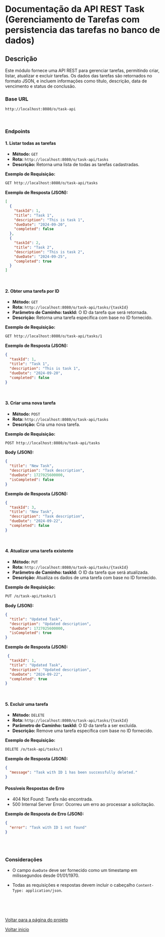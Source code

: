 # Documentação da API REST Task (Gerenciamento de Tarefas com persistencia das tarefas no banco de dados)

## Descrição

Este módulo fornece uma API REST para gerenciar tarefas, permitindo criar, listar, atualizar e excluir tarefas. Os dados das tarefas são retornados no formato JSON, e incluem informações como título, descrição, data de vencimento e status de conclusão.

### Base URL

```bash
http://localhost:8080/o/task-api
```
<br>

### Endpoints

#### 1. **Listar todas as tarefas**

- **Método:** `GET`
- **Rota:** `http://localhost:8080/o/task-api/tasks`
- **Descrição:** Retorna uma lista de todas as tarefas cadastradas.

**Exemplo de Requisição:**
```bash
GET http://localhost:8080/o/task-api/tasks
```
**Exemplo de Resposta (JSON):**

```json
[
  {
    "taskId": 1,
    "title": "Task 1",
    "description": "This is task 1",
    "dueDate": "2024-09-20",
    "completed": false
  },
  {
    "taskId": 2,
    "title": "Task 2",
    "description": "This is task 2",
    "dueDate": "2024-09-25",
    "completed": true
  }
]
```
<br>

#### 2. **Obter uma tarefa por ID**

- **Método:** `GET`
- **Rota:** `http://localhost:8080/o/task-api/tasks/{taskId}`
- **Parâmetro de Caminho: taskId:** O ID da tarefa que será retornada.
- **Descrição:** Retorna uma tarefa específica com base no ID fornecido.

**Exemplo de Requisição:**

```bash
GET http://localhost:8080/o/task-api/tasks/1
```
**Exemplo de Resposta (JSON):**

```json
{
  "taskId": 1,
  "title": "Task 1",
  "description": "This is task 1",
  "dueDate": "2024-09-20",
  "completed": false
}

```
<br>

#### 3. **Criar uma nova tarefa**

- **Método:** `POST`
- **Rota:** `http://localhost:8080/o/task-api/tasks`
- **Descrição:** Cria uma nova tarefa.

**Exemplo de Requisição:**

```bash
POST http://localhost:8080/o/task-api/tasks
```
**Body (JSON):**

```json
{
  "title": "New Task",
  "description": "Task description",
  "dueDate": 1727025600000,
  "isCompleted": false
}
```

**Exemplo de Resposta (JSON):**

```json
{
  "taskId": 3,
  "title": "New Task",
  "description": "Task description",
  "dueDate": "2024-09-22",
  "completed": false
}
```
<br>

#### 4. **Atualizar uma tarefa existente**

- **Método:** `PUT`
- **Rota:** `http://localhost:8080/o/task-api/tasks/{taskId}`
- **Parâmetro de Caminho: taskId:** O ID da tarefa que será atualizada.
- **Descrição:** Atualiza os dados de uma tarefa com base no ID fornecido.

**Exemplo de Requisição:**

```bash
PUT /o/task-api/tasks/1
```

**Body (JSON):**

```json
{
  "title": "Updated Task",
  "description": "Updated description",
  "dueDate": 1727025600000,
  "isCompleted": true
}
```


**Exemplo de Resposta (JSON):**

```json
 {
  "taskId": 1,
  "title": "Updated Task",
  "description": "Updated description",
  "dueDate": "2024-09-22",
  "completed": true
}
```
<br>

#### 5. **Excluir uma tarefa**

- **Método:** `DELETE`
- **Rota:** `http://localhost:8080/o/task-api/tasks/{taskId}`
- **Parâmetro de Caminho: taskId:** O ID da tarefa a ser excluída.
- **Descrição:** Remove uma tarefa específica com base no ID fornecido.

**Exemplo de Requisição:**

```bash
DELETE /o/task-api/tasks/1
```

**Exemplo de Resposta (JSON):**

```json
{
  "message": "Task with ID 1 has been successfully deleted."
}
```

#### Possíveis Respostas de Erro
- 404 Not Found: Tarefa não encontrada.
- 500 Internal Server Error: Ocorreu um erro ao processar a solicitação.

**Exemplo de Resposta de Erro (JSON):**

```json
{
  "error": "Task with ID 1 not found"
}
```

<br>
<br>

### Considerações
- O campo `dueDate` deve ser fornecido como um timestamp em milissegundos desde 01/01/1970.
  
- Todas as requisições e respostas devem incluir o cabeçalho `Content-Type: application/json`.

<br>
<br>
<br>

[Voltar para a página do projeto](/Conteudo_rockets/Desafio2/Desafio2.md) <br>

[Voltar inicio](/README.md)